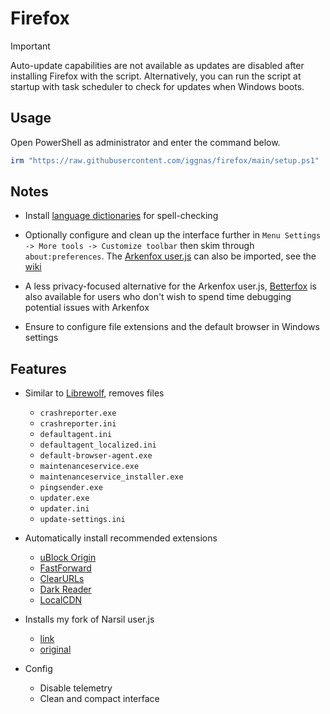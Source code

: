 # Firefox

> [!IMPORTANT]
> Auto-update capabilities are not available as updates are disabled after installing Firefox with the script. Alternatively, you can run the script at startup with task scheduler to check for updates when Windows boots.

## Usage

Open PowerShell as administrator and enter the command below.

```powershell
irm "https://raw.githubusercontent.com/iggnas/firefox/main/setup.ps1" | iex
```

## Notes

- Install [language dictionaries](https://addons.mozilla.org/en-GB/firefox/language-tools) for spell-checking

- Optionally configure and clean up the interface further in ``Menu Settings -> More tools -> Customize toolbar`` then skim through ``about:preferences``. The [Arkenfox user.js](https://github.com/arkenfox/user.js) can also be imported, see the [wiki](https://github.com/arkenfox/user.js/wiki)

- A less privacy-focused alternative for the Arkenfox user.js, [Betterfox](https://github.com/yokoffing/Betterfox) is also available for users who don't wish to spend time debugging potential issues with Arkenfox

- Ensure to configure file extensions and the default browser in Windows settings

## Features

- Similar to [Librewolf](https://librewolf.net), removes files

    - ``crashreporter.exe``
    - ``crashreporter.ini``
    - ``defaultagent.ini``
    - ``defaultagent_localized.ini``
    - ``default-browser-agent.exe``
    - ``maintenanceservice.exe``
    - ``maintenanceservice_installer.exe``
    - ``pingsender.exe``
    - ``updater.exe``
    - ``updater.ini``
    - ``update-settings.ini``

- Automatically install recommended extensions

    - [uBlock Origin](https://addons.mozilla.org/en-GB/firefox/addon/ublock-origin)
    - [FastForward](https://addons.mozilla.org/en-GB/firefox/addon/fastforwardteam)
    - [ClearURLs](https://addons.mozilla.org/en-GB/firefox/addon/clearurls)
    - [Dark Reader](https://addons.mozilla.org/en-US/firefox/addon/darkreader/)
    - [LocalCDN](https://addons.mozilla.org/en-US/firefox/addon/localcdn-fork-of-decentraleyes/)

- Installs my fork of Narsil user.js

    - [link](https://github.com/iggnas/firefox-user.js-insaller/blob/main/NarsilFork.js)
    - [original](https://codeberg.org/Narsil/user.js/src/branch/main/desktop)

- Config

    - Disable telemetry
    - Clean and compact interface
